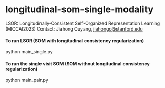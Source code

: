 # longitudinal-som-single-modality
LSOR: Longitudinally-Consistent Self-Organized Representation Learning (MICCAI2023)
Contact: Jiahong Ouyang, jiahongo@stanford.edu

#### To run LSOR  (SOM **with** longitudinal consistency regularization)
python main_single.py

#### To run the single visit SOM  (SOM **without** longitudinal consistency regularization)
python main_pair.py
